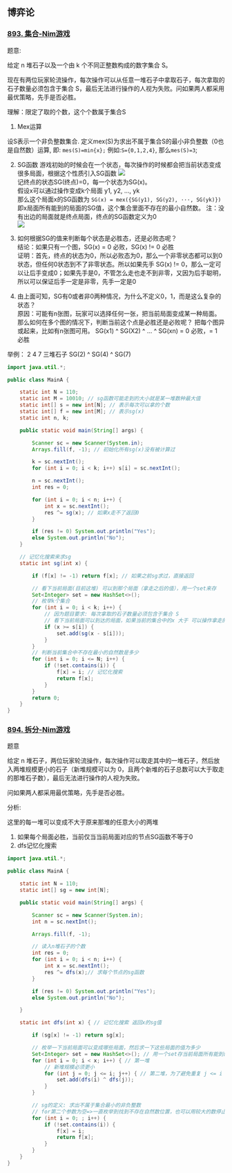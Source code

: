 ## 博弈论

### [893. 集合-Nim游戏](https://www.acwing.com/problem/content/895/)

题意:

给定 n 堆石子以及一个由 k 个不同正整数构成的数字集合 S。

现在有两位玩家轮流操作，每次操作可以从任意一堆石子中拿取石子，每次拿取的石子数量必须包含于集合 S，最后无法进行操作的人视为失败。问如果两人都采用最优策略，先手是否必胜。

理解：限定了取的个数，这个个数属于集合S

1. Mex运算

设S表示一个非负整数集合. 定义mex(S)为求出不属于集合S的最小非负整数（0也是自然数）运算, 即:  `mes(S)=min{x};` 例如:`S={0,1,2,4}`, 那么`mes(S)=3`;

2. SG函数 游戏初始的时候会在一个状态，每次操作的时候都会把当前状态变成很多局面，根据这个性质引入SG函数
   ![](https://p.ipic.vip/9lq52g.jpg)  
   记终点的状态SG(终点)=0，每一个状态为SG(x)。  
   假设x可以通过操作变成k个局面 y1, y2, ..., yk  
   那么这个局面x的SG函数为 `SG(x) = mex({SG(y1), SG(y2), ···, SG(yk)})`  
   即x局面所有能到的局面的SG值，这个集合里面不存在的最小自然数。 注：没有出边的局面就是终点局面，终点的SG函数定义为0  
   ![](https://p.ipic.vip/wm19tg.jpg)

3. 如何根据SG的值来判断每个状态是必胜态，还是必败态呢？  
   结论：如果只有一个图，SG(x) = 0 必败，SG(x) != 0 必胜  
   证明：首先，终点的状态为0，所以必败态为0，那么一个非零状态都可以到0状态，但任何0状态到不了非零状态。所以如果先手 SG(x) !=
   0，那么一定可以让后手变成0；如果先手是0，不管怎么走也走不到非零，又因为后手聪明，所以可以保证后手一定是非零，先手一定是0

4. 由上面可知，SG有0或者非0两种情况，为什么不定义0，1，而是这么复杂的状态？  
   原因：可能有n张图，玩家可以选择任何一张，把当前局面变成某一种局面。 那么如何在多个图的情况下，判断当前这个点是必胜还是必败呢？ 把每个图异或起来，比如有n张图可用。 SG(x1) ^ SG(X2) ^ ... ^ SG(xn) =
   0 必败，= 1 必胜

举例： 2 4 7 三堆石子 SG(2) ^ SG(4) ^ SG(7)

```java
import java.util.*;

public class MainA {

    static int N = 110;
    static int M = 10010; // sg函数可能走到的大小就是某一堆数种最大值
    static int[] s = new int[N]; // 表示每次可以拿的个数
    static int[] f = new int[M]; // 表示sg(x)
    static int n, k;

    public static void main(String[] args) {

        Scanner sc = new Scanner(System.in);
        Arrays.fill(f, -1); // 初始化所有sg(x)没有被计算过

        k = sc.nextInt();
        for (int i = 0; i < k; i++) s[i] = sc.nextInt();

        n = sc.nextInt();
        int res = 0;

        for (int i = 0; i < n; i++) {
            int x = sc.nextInt();
            res ^= sg(x); // 如果x走不了返回0
        }

        if (res != 0) System.out.println("Yes");
        else System.out.println("No");
    }

    // 记忆化搜索来求sg
    static int sg(int x) {

        if (f[x] != -1) return f[x]; // 如果之前sg求过，直接返回

        // 看下当前局面(目前这堆) 可以到那个局面（拿走之后的值），用一个set来存
        Set<Integer> set = new HashSet<>();
        // 枚举k个集合
        for (int i = 0; i < k; i++) {
            // 因为题目要求: 每次拿取的石子数量必须包含于集合 S
            // 看下当前局面可以到达的局面，如果当前的集合中的x 大于 可以操作拿走的个数s[i]，才可以去拿
            if (x >= s[i]) {
                set.add(sg(x - s[i]));
            }
        }
        // 判断当前集合中不存在最小的自然数是多少
        for (int i = 0; i <= N; i++) {
            if (!set.contains(i)) {
                f[x] = i; // 记忆化搜索
                return f[x];
            }
        }
        return 0;
    }
}
```

### [894. 拆分-Nim游戏](https://www.acwing.com/problem/content/896/)

题意

给定 n 堆石子，两位玩家轮流操作，每次操作可以取走其中的一堆石子，然后放入两堆规模更小的石子（新堆规模可以为 0，且两个新堆的石子总数可以大于取走的那堆石子数），最后无法进行操作的人视为失败。

问如果两人都采用最优策略，先手是否必胜。

分析:

这里的每一堆可以变成不大于原来那堆的任意大小的两堆

1. 如果每个局面必胜，当前仅当当前局面对应的节点SG函数不等于0
2. dfs记忆化搜索

```java
import java.util.*;

public class MainA {

    static int N = 110;
    static int[] sg = new int[N];

    public static void main(String[] args) {

        Scanner sc = new Scanner(System.in);
        int n = sc.nextInt();

        Arrays.fill(f, -1);

        // 读入n堆石子的个数
        int res = 0;
        for (int i = 0; i < n; i++) {
            int x = sc.nextInt();
            res ^= dfs(x);// 求每个节点的sg函数
        }

        if (res != 0) System.out.println("Yes");
        else System.out.println("No");

    }

    static int dfs(int x) { // 记忆化搜索 返回x的sg值

        if (sg[x] != -1) return sg[x];

        // 枚举一下当前局面可以变成哪些局面，然后求一下这些局面的值为多少
        Set<Integer> set = new HashSet<>(); // 用一个set存当前局面所有能到的局面
        for (int i = 0; i < x; i++) { // 第一堆
            // 新堆规模必须更小
            for (int j = 0; j <= i; j++) { // 第二堆，为了避免重复 j <= i
                set.add(dfs(i) ^ dfs(j));
            }
        }

        // sg的定义: 求出不属于集合最小的非负整数
        // for第二个参数为空=>一直枚举到找到不存在自然数位置，也可以用较大的数停止
        for (int i = 0; ; i++) {
            if (!set.contains(i)) {
                f[x] = i;
                return f[x];
            }
        }
    }
}
```










